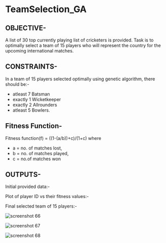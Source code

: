 # TeamSelection_GA

## OBJECTIVE-

A list of 30 top currently playing list of cricketers is provided. Task is to optimally select a team of 15 players who will represent the country for the upcoming international matches.

## CONSTRAINTS-

In a team of 15 players selected optimally using genetic algorithm, there should be:-

* atleast 7 Batsman
* exactly 1 Wicketkeeper
* exactly 2 Allrounders
* atleast 5 Bowlers.

## Fitness Function-

Fitness function(f) = ((1-(a/b))+c)/(1+c) where 
* a = no. of matches lost,
* b = no. of matches played,
* c = no.of matches won

## OUTPUTS-

Initial provided data:-

Plot of player ID vs their fitness values:-

Final selected team of 15 players:-

![screenshot 66](https://user-images.githubusercontent.com/34138052/47259654-402d6800-d4ca-11e8-9dda-c5090917eb73.png)

![screenshot 67](https://user-images.githubusercontent.com/34138052/47259657-47547600-d4ca-11e8-9356-d85addac4fcb.png)

![screenshot 68](https://user-images.githubusercontent.com/34138052/47259658-4f141a80-d4ca-11e8-8d06-69ef3d8f1719.png)





